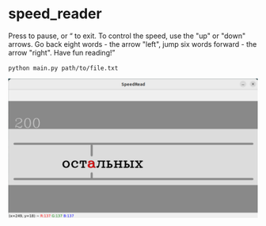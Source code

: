 # speed_reader
Press <SPACE> to pause, <ESC> or <q> to exit. To control the speed, use the "up" or "down" arrows. Go back eight words - the arrow "left", jump six words forward - the arrow "right". Have fun reading!
```
python main.py path/to/file.txt
```
![the reading process](cv2_window.png)
